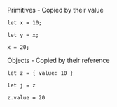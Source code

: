 Primitives - Copied by their value

```
let x = 10;

let y = x;

x = 20;
```

Objects - <b></b>Copied by their reference

```
let z = { value: 10 }

let j = z

z.value = 20
```
